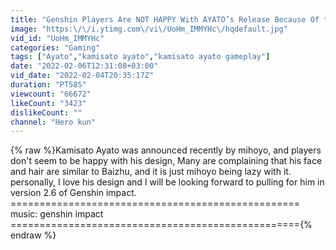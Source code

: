 ```yaml
---
title: "Genshin Players Are NOT HAPPY With AYATO’s Release Because Of this.....-Genshin Impact."
image: "https:\/\/i.ytimg.com\/vi\/UoHm_IMMYHc\/hqdefault.jpg"
vid_id: "UoHm_IMMYHc"
categories: "Gaming"
tags: ["Ayato","kamisato ayato","kamisato ayato gameplay"]
date: "2022-02-06T12:31:08+03:00"
vid_date: "2022-02-04T20:35:17Z"
duration: "PT58S"
viewcount: "66672"
likeCount: "3423"
dislikeCount: ""
channel: "Hero kun"
---
```

{% raw %}Kamisato Ayato was announced recently by mihoyo, and players don't seem to be happy with his design, Many are complaining that his face and hair are similar to Baizhu, and it is just mihoyo being lazy with it.<br />personally, I love his design and I will be looking forward to pulling for him in version 2.6 of Genshin impact.<br />==================================================<br />music: genshin impact<br />=================================================={% endraw %}
